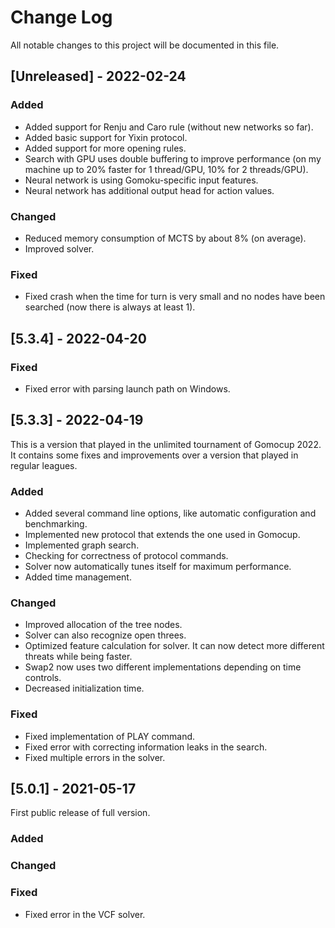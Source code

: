 
# Change Log
All notable changes to this project will be documented in this file.
 
## [Unreleased] - 2022-02-24
 
### Added
- Added support for Renju and Caro rule (without new networks so far).
- Added basic support for Yixin protocol.
- Added support for more opening rules.
- Search with GPU uses double buffering to improve performance (on my machine up to 20% faster for 1 thread/GPU, 10% for 2 threads/GPU).
- Neural network is using Gomoku-specific input features.
- Neural network has additional output head for action values.
 
### Changed
- Reduced memory consumption of MCTS by about 8% (on average).
- Improved solver.
 
### Fixed
- Fixed crash when the time for turn is very small and no nodes have been searched (now there is always at least 1).

## [5.3.4] - 2022-04-20
 
### Fixed
- Fixed error with parsing launch path on Windows.
 
## [5.3.3] - 2022-04-19
  
This is a version that played in the unlimited tournament of Gomocup 2022. It contains some fixes and improvements over a version that played in regular leagues.
 
### Added
- Added several command line options, like automatic configuration and benchmarking.
- Implemented new protocol that extends the one used in Gomocup.
- Implemented graph search.
- Checking for correctness of protocol commands.
- Solver now automatically tunes itself for maximum performance.
- Added time management.
 
### Changed
- Improved allocation of the tree nodes.
- Solver can also recognize open threes.
- Optimized feature calculation for solver. It can now detect more different threats while being faster.
- Swap2 now uses two different implementations depending on time controls.
- Decreased initialization time.
 
### Fixed
- Fixed implementation of PLAY command.
- Fixed error with correcting information leaks in the search.
- Fixed multiple errors in the solver.

 
## [5.0.1] - 2021-05-17
First public release of full version.
 
### Added
   
### Changed
 
### Fixed
- Fixed error in the VCF solver.
